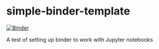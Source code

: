 # simple-binder-template

[![Binder](https://mybinder.org/badge_logo.svg)](https://mybinder.org/v2/gh/TomMonks/simple-binder-template/master)

A test of setting up binder to work with Jupyter notebooks
